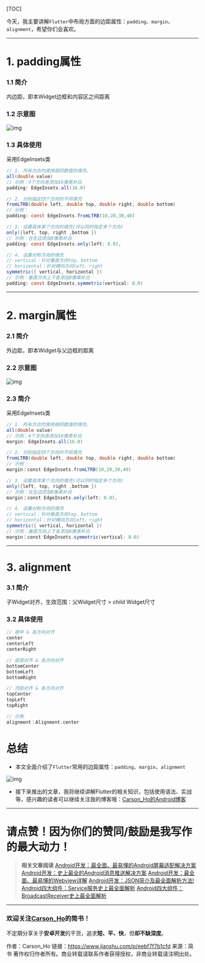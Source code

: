 [TOC]

今天，我主要讲解`Flutter`中布局方面的边距属性：`padding`、`margin`、`alignment`，希望你们会喜欢。

------

# 1. padding属性

### 1.1 简介

内边距，即本Widget边框和内容区之间距离

### 1.2 示意图

![img](https://tva1.sinaimg.cn/large/008eGmZEly1gmwgmxlq5gj30j00gaglq.jpg)

### 1.3 具体使用

采用EdgeInsets类



```csharp
// 1. 所有方向均使用相同数值的填充。
all(double value) 
// 示例：4个方向各添加16像素补白
padding: EdgeInsets.all(16.0)

// 2. 分别指定四个方向的不同填充
fromLTRB(double left, double top, double right, double bottom)
// 示例：
padding: const EdgeInsets.fromLTRB(10,20,30,40)

// 3. 设置具体某个方向的填充(可以同时指定多个方向)
only({left, top, right ,bottom })
// 示例：在左边添加8像素补白
padding: const EdgeInsets.only(left: 8.0),

// 4. 设置对称方向的填充
// vertical：针对垂直方向top、bottom
// horizontal：针对横向方向left、right
symmetric({ vertical, horizontal })
// 示例：垂直方向上下各添加8像素补白
padding: const EdgeInsets.symmetric(vertical: 8.0)
```

------

# 2. margin属性

### 2.1 简介

外边距，即本Widget与父边框的距离

### 2.2 示意图

![img](https://tva1.sinaimg.cn/large/008eGmZEly1gmwgmvyyhqj30i40fwdg0.jpg)

### 2.3 简介

采用EdgeInsets类



```csharp
// 1. 所有方向均使用相同数值的填充。
all(double value) 
// 示例：4个方向各添加16像素补白
margin: EdgeInsets.all(16.0)

// 2. 分别指定四个方向的不同填充
fromLTRB(double left, double top, double right, double bottom)
// 示例：
margin：const EdgeInsets.fromLTRB(10,20,30,40)

// 3. 设置具体某个方向的填充(可以同时指定多个方向)
only({left, top, right ,bottom })
// 示例：在左边添加8像素补白
margin：const EdgeInsets.only(left: 8.0),

// 4. 设置对称方向的填充
// vertical：针对垂直方向top、bottom
// horizontal：针对横向方向left、right
symmetric({ vertical, horizontal })
// 示例：垂直方向上下各添加8像素补白
margin：const EdgeInsets.symmetric(vertical: 8.0)
```

------

# 3. alignment

### 3.1 简介

子Widget对齐，生效范围：父Widget尺寸 > child Widget尺寸

### 3.2 具体使用



```cpp
// 居中 & 各方向对齐
center
centerLeft
centerRight

// 底部对齐 & 各方向对齐
bottomCenter
bottomLeft
bottomRight

// 顶部对齐 & 各方向对齐
topCenter
topLeft
topRight

// 示例
alignment：Alignment.center
```

# 总结

- 本文全面介绍了`Flutter`常用的边距属性：`padding`、`margin`、`alignment`

![img](https://tva1.sinaimg.cn/large/008eGmZEly1gmwgmu1h9rj30mo0g4abf.jpg)

- 接下来推出的文章，我将继续讲解Flutter的相关知识，包括使用语法、实战等，感兴趣的读者可以继续关注我的博客哦：[Carson_Ho的Android博客](https://www.jianshu.com/users/383970bef0a0/latest_articles)

------

# 请点赞！因为你们的赞同/鼓励是我写作的最大动力！

> **相关文章阅读**
> [Android开发：最全面、最易懂的Android屏幕适配解决方案](https://www.jianshu.com/p/ec5a1a30694b)
> [Android开发：史上最全的Android消息推送解决方案](https://www.jianshu.com/p/b61a49e0279f)
> [Android开发：最全面、最易懂的Webview详解](https://www.jianshu.com/p/3c94ae673e2a)
> [Android开发：JSON简介及最全面解析方法!](https://www.jianshu.com/p/b87fee2f7a23)
> [Android四大组件：Service服务史上最全面解析](https://www.jianshu.com/p/d963c55c3ab9)
> [Android四大组件：BroadcastReceiver史上最全面解析](https://www.jianshu.com/p/ca3d87a4cdf3)

------

### 欢迎关注[Carson_Ho](https://www.jianshu.com/users/383970bef0a0/latest_articles)的简书！

不定期分享关于**安卓开发**的干货，追求**短、平、快**，但**却不缺深度**。



作者：Carson_Ho
链接：https://www.jianshu.com/p/eebf7f7b1cfd
来源：简书
著作权归作者所有。商业转载请联系作者获得授权，非商业转载请注明出处。